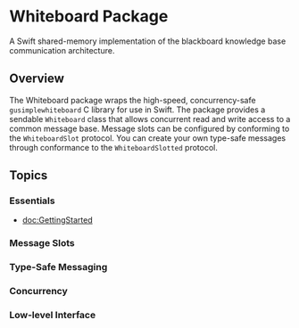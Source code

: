 # Whiteboard Package

A Swift shared-memory implementation of the blackboard knowledge base communication architecture.

## Overview

The Whiteboard package wraps the high-speed, concurrency-safe `gusimplewhiteboard` C library for use in Swift.  The package provides a sendable ``Whiteboard`` class that allows concurrent read and write access to a common message base.  Message slots can be configured by conforming to the ``WhiteboardSlot`` protocol.  You can create your own type-safe messages through conformance to the ``WhiteboardSlotted`` protocol.

## Topics

### Essentials

- <doc:GettingStarted>

### Message Slots

### Type-Safe Messaging

### Concurrency

### Low-level Interface
